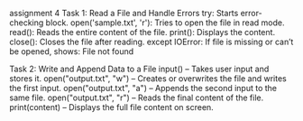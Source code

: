 assignment 4
Task 1: Read a File and Handle Errors
try: Starts error-checking block.
open('sample.txt', 'r'): Tries to open the file in read mode.
read(): Reads the entire content of the file.
print(): Displays the content.
close(): Closes the file after reading.
except IOError: If file is missing or can’t be opened, shows: File not found

Task 2: Write and Append Data to a File
input() – Takes user input and stores it.
open("output.txt", "w") – Creates or overwrites the file and writes the first input.
open("output.txt", "a") – Appends the second input to the same file.
open("output.txt", "r") – Reads the final content of the file.
print(content) – Displays the full file content on screen.
